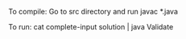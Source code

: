 To compile:
Go to src directory and run
javac *.java

To run:
cat complete-input solution | java Validate